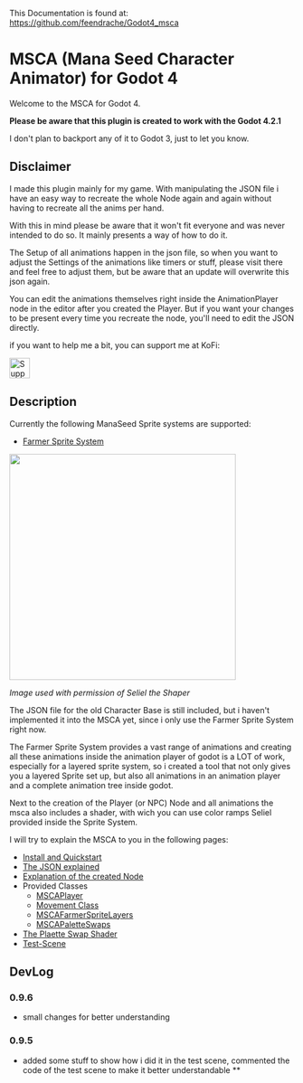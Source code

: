 This Documentation is found at: https://github.com/feendrache/Godot4_msca
# MSCA (Mana Seed Character Animator) for Godot 4
Welcome to the MSCA for Godot 4. 

__Please be aware that this plugin is created to work with the Godot 4.2.1__

I don't plan to backport any of it to Godot 3, just to let you know.

## Disclaimer
I made this plugin mainly for my game. With manipulating the JSON file i have an easy way to recreate the whole Node again and again without having to recreate all the anims per hand. 

With this in mind please be aware that it won't fit everyone and was never intended to do so. It mainly presents a way of how to do it.

The Setup of all animations happen in the json file, so when you want to adjust the Settings of the animations like timers or stuff, please visit there and feel free to adjust them, but be aware that an update will overwrite this json again.

You can edit the animations themselves right inside the AnimationPlayer node in the editor after you created the Player. But if you want your changes to be present every time you recreate the node, you'll need to edit the JSON directly.

if you want to help me a bit, you can support me at KoFi: 

<a href='https://ko-fi.com/F1F1BJIJL' target='_blank'><img height='36' style='border:0px;height:36px;' src='https://storage.ko-fi.com/cdn/kofi4.png?v=3' border='0' alt='Support me at ko-fi.com' /></a>

## Description
Currently the following ManaSeed Sprite systems are supported:
- [Farmer Sprite System](https://seliel-the-shaper.itch.io/farmer-base)
  
<a href="https://seliel-the-shaper.itch.io/farmer-base" target="_blank"><img src="https://github.com/feendrache/Godot4_msca/assets/33016907/4a15f9d3-8190-4d47-8e70-786824704491" width="400"/></a>

*Image used with permission of Seliel the Shaper*

The JSON file for the old Character Base is still included, but i haven't implemented it into the MSCA yet, since i only use the Farmer Sprite System right now.

The Farmer Sprite System provides a vast range of animations and creating all these animations inside the animation player of godot is a LOT of work, especially for a layered sprite system, so i created a tool that not only gives you a layered Sprite set up, but also all animations in an animation player and a complete animation tree inside godot. 

Next to the creation of the Player (or NPC) Node and all animations the msca also includes a shader, with wich you can use color ramps Seliel provided inside the Sprite System.

I will try to explain the MSCA to you in the following pages:
- [Install and Quickstart](/docs/quickstart.md)
- [The JSON explained](/docs/jsons_explained.md)
- [Explanation of the created Node](/docs/player_node.md)
- Provided Classes
  - [MSCAPlayer](docs/MSCAPlayer.md)
  - [Movement Class](docs/movement.md)
  - [MSCAFarmerSpriteLayers](docs/MSCAFarmerSpriteLayers.md)
  - [MSCAPaletteSwaps](docs/MSCAPaletteSwaps.md)
- [The Plaette Swap Shader](docs/paletteShader.md)
- [Test-Scene](docs/TestScene.md)

## DevLog
### 0.9.6
- small changes for better understanding
### 0.9.5
- added some stuff to show how i did it in the test scene, commented the code of the test scene to make it better understandable
**

